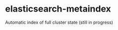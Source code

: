 elasticsearch-metaindex
=======================

Automatic index of full cluster state (still in progress)
